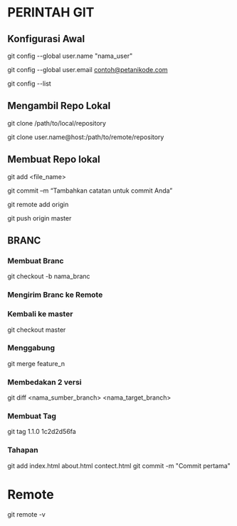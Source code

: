 
# PERINTAH GIT

## Konfigurasi Awal

git config --global user.name "nama_user"

git config --global user.email contoh@petanikode.com

git config --list


## Mengambil Repo Lokal

git clone /path/to/local/repository

git clone user.name@host:/path/to/remote/repository

## Membuat Repo lokal

git add <file_name>

git commit –m “Tambahkan catatan untuk commit Anda”

git remote add origin <server>
  
git push origin master

## BRANC

### Membuat Branc
git checkout -b nama_branc

### Mengirim Branc ke Remote

### Kembali ke master
git checkout master

### Menggabung
git merge feature_n

### Membedakan 2 versi
git diff <nama_sumber_branch> <nama_target_branch>

### Membuat Tag
git tag 1.1.0 1c2d2d56fa

### Tahapan
git add index.html about.html contect.html
git commit -m "Commit pertama"

# Remote

git remote -v 



